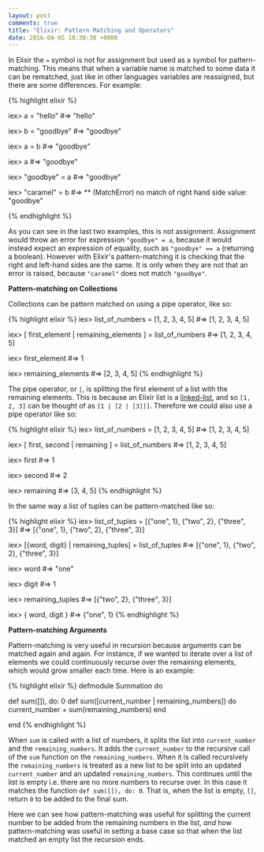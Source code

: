 ```yaml
---
layout: post
comments: true
title: "Elixir: Pattern Matching and Operators"
date: 2016-08-05 10:30:30 +0000
---
```


In Elixir the `=` symbol is not for assignment but used as a symbol for pattern-matching. This means that when a variable name is matched to some data it can be rematched, just like in other languages variables are reassigned, but there are some differences. For example:

{% highlight elixir %}

iex> a = "hello"
#=> "hello"

iex> b = "goodbye"
#=> "goodbye"

iex> a = b
#=> "goodbye"

iex> a
#=> "goodbye"

iex> "goodbye" = a
#=> "goodbye"

iex> "caramel" = b
#=> ** (MatchError) no match of right hand side value: "goodbye"

{% endhighlight %}

As you can see in the last two examples, this is not assignment. Assignment would throw an error for expression `"goodbye" = a`, because it would instead expect an expression of equality, such as `"goodbye" == a` (returning a boolean). However with Elixir's pattern-matching it is checking that the right and left-hand sides are the same. It is only when they are not that an error is raised, because `"caramel"` does not match `"goodbye"`.

<strong>Pattern-matching on Collections</strong>

Collections can be pattern matched on using a pipe operator, like so:

{% highlight elixir %}
iex> list_of_numbers = [1, 2, 3, 4, 5]
#=> [1, 2, 3, 4, 5]

iex> [ first_element | remaining_elements ] = list_of_numbers
#=> [1, 2, 3, 4, 5]

iex> first_element
#=> 1

iex> remaining_elements
#=> [2, 3, 4, 5]
{% endhighlight %}

The pipe operator, or `|`, is splitting the first element of a list with the remaining elements. This is because an Elixir list is a [linked-list][linked_list_post], and so `[1, 2, 3]` can be thought of as `[1 | [2 | [3]]]`. Therefore we could also use a pipe operator like so:

{% highlight elixir %}
iex> list_of_numbers = [1, 2, 3, 4, 5]
#=> [1, 2, 3, 4, 5]

iex> [ first, second | remaining ] = list_of_numbers
#=> [1, 2, 3, 4, 5]

iex> first
#=> 1

iex> second
#=> 2

iex> remaining
#=> [3, 4, 5]
{% endhighlight %}

In the same way a list of tuples can be pattern-matched like so:

{% highlight elixir %}
iex> list_of_tuples = [{"one", 1}, {"two", 2}, {"three", 3}]
#=> [{"one", 1}, {"two", 2}, {"three", 3}]

iex> [{word, digit} | remaining_tuples] = list_of_tuples
#=> [{"one", 1}, {"two", 2}, {"three", 3}]

iex> word
#=> "one"

iex> digit
#=> 1

iex> remaining_tuples
#=> [{"two", 2}, {"three", 3}]

iex> { word, digit }
#=> {"one", 1}
{% endhighlight %}

<strong>Pattern-matching Arguments</strong>

Pattern-matching is very useful in recursion because arguments can be matched again and again. For instance, if we wanted to iterate over a list of elements we could continuously recurse over the remaining elements, which would grow smaller each time. Here is an example:

{% highlight elixir %}
defmodule Summation do

  def sum([]), do: 0
  def sum([current_number | remaining_numbers]) do
    current_number + sum(remaining_numbers)
  end

end
{% endhighlight %}

When `sum` is called with a list of numbers, it splits the list into `current_number` and the `remaining_numbers`. It adds the `current_number` to the recursive call of the `sum` function on the `remaining_numbers`. When it is called recursively the `remaining_numbers` is treated as a new list to be split into an updated `current_number` and an updated `remaining_numbers`. This continues until the list is empty i.e. there are no more numbers to recurse over. In this case it matches the function `def sum([]), do: 0`. That is, when the list is empty, `[]`, return `0` to be added to the final sum.

Here we can see how pattern-matching was useful for splitting the current number to be added from the remaining numbers in the list, <i>and</i> how pattern-matching was useful in setting a base case so that when the list matched an empty list the recursion ends.

[linked_list_post]:http://daisymolving.github.io/2016/08/01/linked-list-vs-tuples-and-arrays.html
